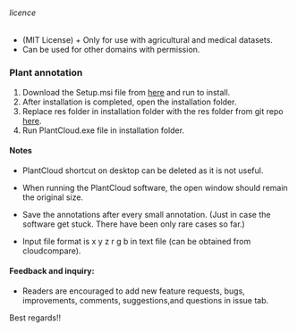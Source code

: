 ###### licence 
- (MIT License) + Only for use with agricultural and medical datasets. 
- Can be used for other domains with permission.

### Plant annotation

1. Download the Setup.msi file from [here](https://github.com/UGA-BSAIL/plant_3d_deep_learning/blob/main/plant_annotation/PlantCloud/OpenGL/Setup/Debug) and run to install.
2. After installation is completed, open the installation folder.
3. Replace res folder in installation folder with the res folder from git repo [here](https://github.com/UGA-BSAIL/plant_3d_deep_learning/tree/main/plant_annotation/PlantCloud/OpenGL/OpenGL).
4. Run PlantCloud.exe file in installation folder.

#### Notes

- PlantCloud shortcut on desktop can be deleted as it is not useful.

- When running the PlantCloud software, the open window should remain the original size. 

- Save the annotations after every small annotation. (Just in case the software get stuck. There have been only rare cases so far.)

- Input file format is x y z r g b in text file (can be obtained from cloudcompare).

#### Feedback and inquiry:
- Readers are encouraged to add new feature requests, bugs, improvements, comments, suggestions,and questions in issue tab.

Best regards!!
